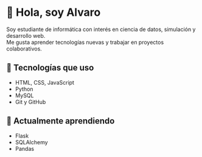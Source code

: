 # 👋 Hola, soy Alvaro

Soy estudiante de informática con interés en ciencia de datos, simulación y desarrollo web.  
Me gusta aprender tecnologías nuevas y trabajar en proyectos colaborativos.

## 🔧 Tecnologías que uso

- HTML, CSS, JavaScript  
- Python  
- MySQL  
- Git y GitHub  

## 🔭 Actualmente aprendiendo

- Flask  
- SQLAlchemy  
- Pandas

<!--
**AlvaroRutn/AlvaroRutn** is a ✨ _special_ ✨ repository because its `README.md` (this file) appears on your GitHub profile.

Here are some ideas to get you started:

- 🔭 I’m currently working on ...
- 🌱 I’m currently learning ...
- 👯 I’m looking to collaborate on ...
- 🤔 I’m looking for help with ...
- 💬 Ask me about ...
- 📫 How to reach me: ...
- 😄 Pronouns: ...
- ⚡ Fun fact: ...
-->
